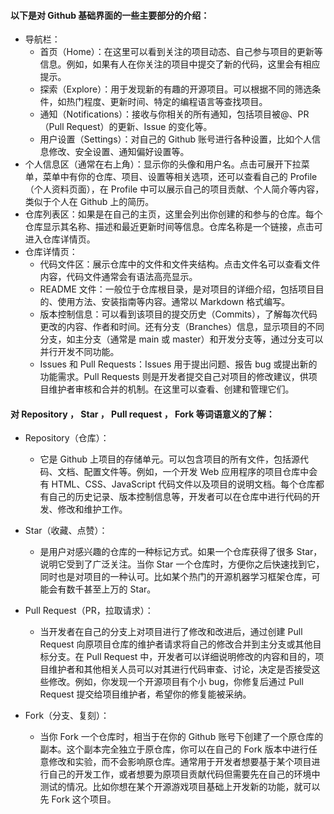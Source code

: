 #### 以下是对 Github 基础界面的一些主要部分的介绍：

- 导航栏：
	- 首页（Home）：在这里可以看到关注的项目动态、自己参与项目的更新等信息。例如，如果有人在你关注的项目中提交了新的代码，这里会有相应提示。
	- 探索（Explore）：用于发现新的有趣的开源项目。可以根据不同的筛选条件，如热门程度、更新时间、特定的编程语言等查找项目。
	- 通知（Notifications）：接收与你相关的所有通知，包括项目被@、PR（Pull Request）的更新、Issue 的变化等。
	- 用户设置（Settings）：对自己的 Github 账号进行各种设置，比如个人信息修改、安全设置、通知偏好设置等。
- 个人信息区（通常在右上角）：显示你的头像和用户名。点击可展开下拉菜单，菜单中有你的仓库、项目、设置等相关选项，还可以查看自己的 Profile（个人资料页面），在 Profile 中可以展示自己的项目贡献、个人简介等内容，类似于个人在 Github 上的简历。
- 仓库列表区：如果是在自己的主页，这里会列出你创建的和参与的仓库。每个仓库显示其名称、描述和最近更新时间等信息。仓库名称是一个链接，点击可进入仓库详情页。
- 仓库详情页：
	- 代码文件区：展示仓库中的文件和文件夹结构。点击文件名可以查看文件内容，代码文件通常会有语法高亮显示。
	- README 文件：一般位于仓库根目录，是对项目的详细介绍，包括项目目的、使用方法、安装指南等内容。通常以 Markdown 格式编写。
	- 版本控制信息：可以看到该项目的提交历史（Commits），了解每次代码更改的内容、作者和时间。还有分支（Branches）信息，显示项目的不同分支，如主分支（通常是 main 或 master）和开发分支等，通过分支可以并行开发不同功能。
	- Issues 和 Pull Requests：Issues 用于提出问题、报告 bug 或提出新的功能需求。Pull Requests 则是开发者提交自己对项目的修改建议，供项目维护者审核和合并的机制。在这里可以查看、创建和管理它们。

#### 对 Repository ， Star ， Pull request ， Fork 等词语意义的了解：

- Repository（仓库）：
	- 它是 Github 上项目的存储单元。可以包含项目的所有文件，包括源代码、文档、配置文件等。例如，一个开发 Web 应用程序的项目仓库中会有 HTML、CSS、JavaScript 代码文件以及项目的说明文档。每个仓库都有自己的历史记录、版本控制信息等，开发者可以在仓库中进行代码的开发、修改和维护工作。

- Star（收藏、点赞）：
	- 是用户对感兴趣的仓库的一种标记方式。如果一个仓库获得了很多 Star，说明它受到了广泛关注。当你 Star 一个仓库时，方便你之后快速找到它，同时也是对项目的一种认可。比如某个热门的开源机器学习框架仓库，可能会有数千甚至上万的 Star。

- Pull Request（PR，拉取请求）：
	- 当开发者在自己的分支上对项目进行了修改和改进后，通过创建 Pull Request 向原项目仓库的维护者请求将自己的修改合并到主分支或其他目标分支。在 Pull Request 中，开发者可以详细说明修改的内容和目的，项目维护者和其他相关人员可以对其进行代码审查、讨论，决定是否接受这些修改。例如，你发现一个开源项目有个小 bug，你修复后通过 Pull Request 提交给项目维护者，希望你的修复能被采纳。

- Fork（分支、复刻）：
	- 当你 Fork 一个仓库时，相当于在你的 Github 账号下创建了一个原仓库的副本。这个副本完全独立于原仓库，你可以在自己的 Fork 版本中进行任意修改和实验，而不会影响原仓库。通常用于开发者想要基于某个项目进行自己的开发工作，或者想要为原项目贡献代码但需要先在自己的环境中测试的情况。比如你想在某个开源游戏项目基础上开发新的功能，就可以先 Fork 这个项目。
